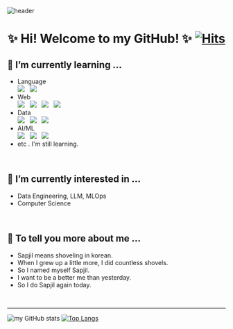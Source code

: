 <!-- header -->
![header](https://capsule-render.vercel.app/api?type=waving&color=auto&height=180&section=header&text=This%20is%20my%20sapjil.log&fontSize=40&theme=radical)

<!-- welcome say -->
 <div align=center>

# ✨ Hi! Welcome to my GitHub! ✨ [![Hits](https://hits.seeyoufarm.com/api/count/incr/badge.svg?url=https%3A%2F%2Fgithub.com%2Fmetaego&count_bg=%23F51010&title_bg=%23555555&icon=iconify.svg&icon_color=%23E7E7E7&title=hits&edge_flat=false)](https://hits.seeyoufarm.com)

</div>
<!-- introduce learning, interset -->
<body>

## 🌱 I’m currently learning ...
  - Language <br>
    <img src="https://img.shields.io/badge/Java-007396?style=flat-square&logo=Java&logoColor=white"/> &nbsp; <img src="https://img.shields.io/badge/Python-3766AB?style=flat-square&logo=Python&logoColor=white"/> 
  - Web  <br>
    <img src="https://img.shields.io/badge/HTML5-E34F26?style=flat-square&logo=html&logoColor=white"/> &nbsp; <img src="https://img.shields.io/badge/CSS3-1572B6?style=flat-square&logo=CSS3&logoColor=white"/> &nbsp; <img src="https://img.shields.io/badge/Bootstrap-7952B3?style=flat-square&logo=Bootstrap&logoColor=white"/> &nbsp; <img src="https://img.shields.io/badge/Django-092E20?style=flat-square&logo=Django&logoColor=white"/>
  - Data  <br>
    <img src="https://img.shields.io/badge/NumPy-013243?style=flat-square&logo=NumPy&logoColor=white"/> &nbsp; <img src="https://img.shields.io/badge/Pandas-150458?style=flat-square&logo=pandas&logoColor=white"/> &nbsp; <img src="https://img.shields.io/badge/Apache Airflow-017CEE?style=flat-square&logo=apacheairflow&logoColor=white"/>
 - AI/ML <br>
  <img src="https://img.shields.io/badge/scikit-learn-F7931E?style=flat-square&logo=scikit-learn&logoColor=white"/> &nbsp; <img src="https://img.shields.io/badge/Apache-spark-E25A1c?style=flat-square&logo=Apache-spark&logoColor=white"/> &nbsp; <img src="https://img.shields.io/badge/Apache-Kafka-231F20?style=flat-square&logo=Apache-Kafka&logoColor=white"/>
- etc . I'm still learning.
<br>

## 🔭 I’m currently interested in ...
  - Data Engineering, LLM, MLOps
  - Computer Science   
<br>

## 💬 To tell you more about me ...
  - Sapjil means shoveling in korean.
  - When I grew up a little more, I did countless shovels.
  - So I named myself Sapjil.
  - I want to be a better me than yesterday.
  - So I do Sapjil again today. 
  
</body>
<br>

---
![my GitHub stats](https://github-readme-stats.vercel.app/api?username=metaego&show_icons=true&theme=radical)
[![Top Langs](https://github-readme-stats.vercel.app/api/top-langs/?username=metaego&layout=donut&theme=radical)](https://github.com/metaego/github-readme-stats)
<!-- 뱃지 생성
- 사이트: https://simpleicons.org/
- form: <img src="https://img.shields.io/badge/{뱃지에 쓸 스택명}-{박스 색깔}?style=flat-square&logo={로고명}&logoColor=white"/>
-->
<!-- ### Hi there 👋 -->
<!--
**hphk-john/hphk-john** is a ✨ _special_ ✨ repository because its `README.md` (this file) appears on your GitHub profile.

Here are some ideas to get you started:

- 🔭 I’m currently working on ...
- 🌱 I’m currently learning ...
- 👯 I’m looking to collaborate on ...
- 🤔 I’m looking for help with ...
- 💬 Ask me about ...
- 📫 How to reach me: ...
- 😄 Pronouns: ...
- ⚡ Fun fact: ...
-->
